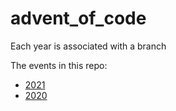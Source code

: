 # advent_of_code
Each year is associated with a branch

The events in this repo:
- [2021](./2021)
- [2020](./2020)
